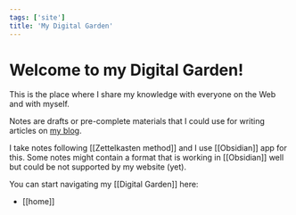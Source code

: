 ```yaml
---
tags: ['site']
title: 'My Digital Garden'
---
```


# Welcome to my Digital Garden!

This is the place where I share my knowledge with everyone on the Web and with myself.

Notes are drafts or pre-complete materials that I could use for writing articles on [my blog](Blog.md).

I take notes following [[Zettelkasten method]] and I use [[Obsidian]] app for this. Some notes might contain a format that is working in [[Obsidian]] well but could be not supported by my website (yet).

You can start navigating my [[Digital Garden]] here:

- [[home]]
